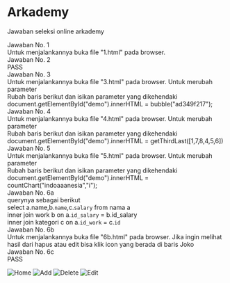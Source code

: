 # Arkademy
Jawaban seleksi online arkademy

Jawaban No. 1 <br>
Untuk menjalankannya buka file "1.html" pada browser.<br>
Jawaban No. 2 <br>
PASS <br>
Jawaban No. 3 <br>
Untuk menjalankannya buka file "3.html" pada browser. Untuk merubah parameter <br>
Rubah baris berikut dan isikan parameter yang dikehendaki <br>
document.getElementById("demo").innerHTML = bubble("ad349f217"); <br>
Jawaban No. 4 <br>
Untuk menjalankannya buka file "4.html" pada browser. Untuk merubah parameter <br>
Rubah baris berikut dan isikan parameter yang dikehendaki <br>
document.getElementById("demo").innerHTML = getThirdLast([1,7,8,4,5,6]) <br>
Jawaban No. 5 <br>
Untuk menjalankannya buka file "5.html" pada browser. Untuk merubah parameter <br>
Rubah baris berikut dan isikan parameter yang dikehendaki <br>
document.getElementById("demo").innerHTML = countChart("indoaaanesia","i"); <br>
Jawaban No. 6a <br>
querynya sebagai berikut <br>
select a.name,b.`name`,c.`salary` from nama a <br>
inner join work b on a.`id_salary` = b.id_salary <br>
inner join kategori c on a.`id_work` = c.`id` <br>
Jawaban No. 6b <br>
Untuk menjalankannya buka file "6b.html" pada browser. Jika ingin melihat hasil dari hapus atau edit bisa klik icon yang berada di baris Joko <br>
Jawaban No. 6c <br>
PASS <br>

![Home](https://user-images.githubusercontent.com/55616470/65817856-4a0d2e80-e236-11e9-9bc9-fd2ffd11463b.png)
![Add](https://user-images.githubusercontent.com/55616470/65817857-4aa5c500-e236-11e9-8410-b9af13e49e25.png)
![Delete](https://user-images.githubusercontent.com/55616470/65817858-4aa5c500-e236-11e9-80a2-e38ab9e2af29.png)
![Edit](https://user-images.githubusercontent.com/55616470/65817859-4aa5c500-e236-11e9-9396-523e3634868c.png)

